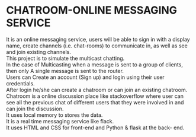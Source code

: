 # CHATROOM-ONLINE MESSAGING SERVICE
It is an online messaging service, users will be able to sign in with a display name, create channels (i.e. chat-rooms) to communicate in, as well as see and join existing channels.  
This project is to simulate the multicast chatting.  
In the case of Multicasting when a message is sent to a group of clients, then only A single message is sent to the
router.  
Users can Create an account (Sign up) and login using their user credentials.  
After login he/she can create a chatroom or can join an existing chatroom.  
Chatroom is a online discussion place like stackoverflow where user can see all the previous chat of different users that they were involved in and can join the discussion.  
It uses local memory to stores the data.  
It is a real time messaging service like flack.  
It uses HTML and CSS for front-end and Python & flask at the back-
end.  
